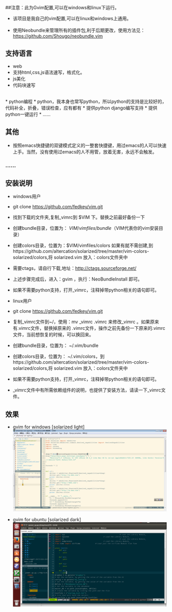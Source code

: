 ##注意：此为Gvim配置,可以在windows和linux下运行。

* 该项目是我自己的vim配置,可以在linux和windows上通用。<br><br>
* 使用Neobundle来管理所有的插件包,利于后期更改，使用方法见：https://github.com/Shougo/neobundle.vim<br>


## 支持语言
* web
 * 支持html,css,js语法速写，格式化。
 * js美化
 * 代码块速写
 
 <br>
* python编程
 * python，我本身也常写python，所以python的支持是比较好的，代码补全，折叠，错误检查，应有都有
 *  提供python django编写支持
 * 提供python一键运行
 * ……

## 其他
* 按照emacs快捷键的双键模式定义的一整套快捷键，用过emacs的人可以快速上手。当然，没有使用过emacs的人不用管，放着无害，永远不会触发。
### ……
## 安装说明

* windows用户
* git clone https://github.com/fedkey/vim.git
* 找到下载的文件夹,复制_vimrc到  $VIM 下。替换之前最好备份一下<br>
 * 创建bundle目录，位置为： $VIM/vimfiles/bundle    （$VIM代表你的vim安装目录）<br>
 * 创建colors目录，位置为：$VIM/vimfiles/colors     如果有就不需创建,到https://github.com/altercation/solarized/tree/master/vim-colors-solarized/colors,将
 solarized.vim 放入：colors文件夹中 
  * 需要ctags，请自行下载,地址：http://ctags.sourceforge.net/  
  * 上述步骤完成后，进入：gvim ，执行：NeoBundleInstall 即可。
  * 如果不需要python支持，打开_vimrc，注释掉带python相关的语句即可。


* linux用户 
*  git clone https://github.com/fedkey/vim.git 
*  复制_vimrc文件到~/，使用：mv _vimrc .vimrc 来修改_vimrc 。如果原来有.vimrc文件，替换掉原来的 .vimrc文件，操作之前先备份一下原来的.vimrc文件，当前想恢复的时候，可以换回来。<br>
 * 创建bundle目录，位置为： ~/.vim/bundle<br>
 * 创建colors目录，位置为： ~/.vim/colors，到https://github.com/altercation/solarized/tree/master/vim-colors-solarized/colors,将
 solarized.vim 放入：colors文件夹中 
 
 * 如果不需要python支持，打开_vimrc，注释掉带python相关的语句即可。
 * _vimrc文件中有所需依赖组件的说明，也提供了安装方法，请读一下_vimrc文件。
 
## 效果
* gvim for windows [solarized light]
![image](https://github.com/fedkey/vim/blob/master/images/vim-scr.png)

* gvim for ubuntu  [solarized dark]
![image](https://github.com/fedkey/vim/blob/master/images/linux_gvim.png)
 
